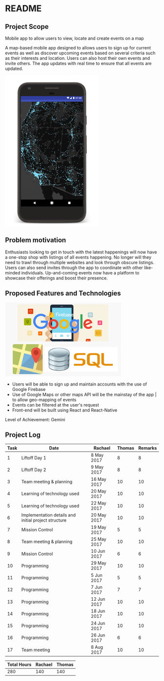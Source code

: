 # README

## Project Scope
Mobile app to allow users to view, locate and create events on a map

A map-based mobile app designed to allows users to sign up for current events as well as discover upcoming events based on several criteria such as their interests and location. Users can also host their own events and invite others. The app updates with real time to ensure that all events are updated.

![iphonenight.PNG](assets/iphonenight.PNG)

## Problem motivation
Enthusiasts looking to get in touch with the latest happenings will now have a one-stop shop with listings of all events happening. No longer will they need to trawl through multiple websites and look through obscure listings. Users can also send invites through the app to coordinate with other like-minded individuals. Up-and-coming events now have a platform to showcase their offerings and boost their presence.

## Proposed Features and Technologies 
![googlemaps.PNG](assets/googlemaps.PNG)
- Users will be able to sign up and maintain accounts with the use of Google Firebase
- Use of Google Maps or other maps API will be the mainstay of the app | to allow geo-mapping of events
- Events can be filtered at the user's request 
- Front-end will be built using React and React-Native

Level of Achievement: Gemini

## Project Log

| Task | Date | Rachael | Thomas | Remarks |
| --- | --- | --- | --- | --- |
| 1 | Liftoff Day 1 | 8 May 2017 | 8 | 8 | Overview of Mobile App Development & Basic Android App Development |
| 2 | Liftoff Day 2 | 9 May 2017 | 8 | 8 | Intermediate Android App Development, An introduction to Serverless codes on Windows Azure and Git |
| 3 | Team meeting & planning | 16 May 2017 | 10 | 10 | Planning of idea execution for the project and technology required |
| 4 | Learning of technology used | 20 May 2017 | 10 | 10 | React, JSX, SQL database and Android Dev |
| 5 | Learning of technology used | 22 May 2017 | 10 | 10 | React, JSX, SQL database and Android Dev 2 |
| 6 | Implementation details and initial project structure | 20 May 2017 | 10 | 10 | Discussion of the specific implementation of features |
| 7 | Mission Control | 19 May 2017 | 5 | 5 | MeteorJS Workshop |
| 8 | Team meeting & planning | 25 May 2017 | 10 | 10 | Continuation of ideation |
| 9 | Mission Control | 10 Jun 2017 | 6 | 6 | Web Security Workshop and Google Workshop on BigQuery |
| 10 | Programming | 29 May 2017 | 10 | 10 | Working on Frontend |
| 11 | Programming | 5 Jun 2017 | 5 | 5 | Working on UI |
| 12 | Programming | 7 Jun 2017 | 7 | 7 | Working on UI 2 |
| 13 | Programming | 12 Jun 2017 | 10 | 10 | Develop database and filtering |
| 14 | Programming | 18 Jun 2017 | 10 | 10 | Working on Backend |
| 15 | Programming | 24 Jun 2017 | 10 | 10 | Working on Backend |
| 16 | Programming | 26 Jun 2017 | 6 | 6 | Debugging |
| 17 | Team meeting | 8 Aug 2017 | 10 | 10 | Worked on Milestones |


| Total Hours | Rachael | Thomas |
| --- | --- | --- |
| 280 | 140 | 140 |



